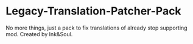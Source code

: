 # Legacy-Translation-Patcher-Pack
No more things, just a pack to fix translations of already stop supporting mod. Created by Ink&amp;Soul.
